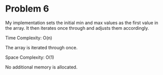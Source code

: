 # Problem 6

My implementation sets the initial min and max values as the first value in the array. It then iterates once through and adjusts them accordingly.

Time Complexity: O(n)

The array is iterated through once.

Space Complexity: O(1)

No additional memory is allocated.
